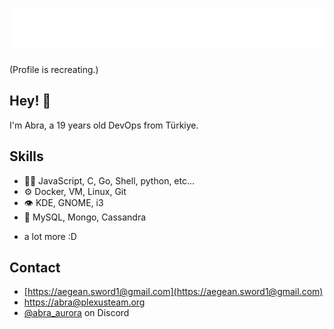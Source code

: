 <h1 align="center">
  <img src="https://raw.githubusercontent.com/the-abra/the-abra/master/name.svg" alt="The Abra" />
</h1>

(Profile is recreating.)

## Hey! 👋 
I'm Abra, a 19 years old DevOps from Türkiye.

## Skills
- 👨‍💻 JavaScript, C, Go, Shell, python, etc...
- ⚙️ Docker, VM, Linux, Git
- 👁️ KDE, GNOME, i3
- 💽 MySQL, Mongo, Cassandra
+ a lot more :D

## Contact
- [https://aegean.sword1@gmail.com](https://aegean.sword1@gmail.com)
- [https://abra@plexusteam.org](https://abra@plexusteam.org)
- [@abra_aurora](./) on Discord
